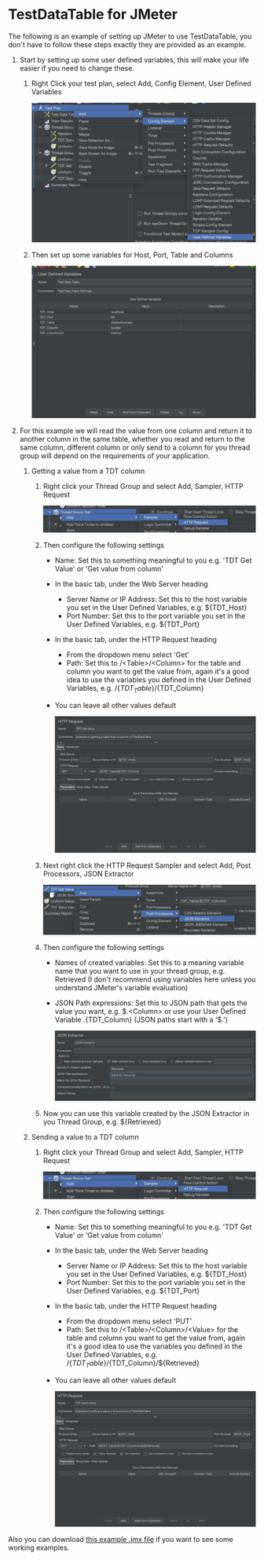 # TestDataTable for JMeter

The following is an example of setting up JMeter to use TestDataTable, you don't have to follow these steps exactly they are provided as an example.

1. Start by setting up some user defined variables, this will make your life easier if you need to change these.

	1. Right Click your test plan, select Add, Config Element, User Defined Variables

		![User Defined Variables](https://github.com/damies13/TestDataTable/blob/master/TestTools/JMeter/AddUserDefinedVariables.png)

	1. Then set up some variables for Host, Port, Table and Columns

		![Variables](https://github.com/damies13/TestDataTable/blob/master/TestTools/JMeter/UserDefinedVariables.png)

1. For this example we will read the value from one column and return it to another column in the same table, whether you read and return to the same column, different column or only send to a column for you thread group will depend on the requirements of your application.

	1. Getting a value from a TDT column

		1. Right click your Thread Group and select Add, Sampler, HTTP Request

			![Add HTTP Request](https://github.com/damies13/TestDataTable/blob/master/TestTools/JMeter/AddHTTPRequest.png)

		1. Then configure the following settings

			- Name: Set this to something meaningful to you e.g. 'TDT Get Value' or 'Get value from column'
			- In the basic tab, under the Web Server heading

				* Server Name or IP Address: Set this to the host variable you set in the User Defined Variables, e.g. $\{TDT_Host\}
				* Port Number: Set this to the port variable you set in the User Defined Variables, e.g. $\{TDT_Port\}

			- In the basic tab, under the HTTP Request heading

				* From the dropdown menu select 'Get'
				* Path: Set this to /\<Table\>/\<Column\> for the table and column you want to get the value from, again it's a good idea to use the variables you defined in the User Defined Variables, e.g. /$\{TDT_Table\}/$\{TDT_Column\}

			- You can leave all other values default

				![HTTP Request GET](https://github.com/damies13/TestDataTable/blob/master/TestTools/JMeter/HTTPRequest_GET.png)

		1. Next right click the HTTP Request Sampler and select Add, Post Processors, JSON Extractor

			![Add JSON Extractor](https://github.com/damies13/TestDataTable/blob/master/TestTools/JMeter/Add_JSON_Extractor.png)

		1. Then configure the following settings

			- Names of created variables: Set this to a meaning variable name that you want to use in your thread group, e.g. Retrieved (I don't recommend using variables here unless you understand JMeter's variable evaluation)
			- JSON Path expressions: Set this to JSON path that gets the value you want, e.g. $.\<Column\> or use your User Defined Variable $.$\{TDT_Column\} \(JSON paths start with a '$.'\)

				![JSON Extractor](https://github.com/damies13/TestDataTable/blob/master/TestTools/JMeter/JSON_Extractor.png)

		1. Now you can use this variable created by the JSON Extractor in you Thread Group, e.g. $\{Retrieved\}


	1. Sending a value to a TDT column

		1. Right click your Thread Group and select Add, Sampler, HTTP Request

			![Add HTTP Request](https://github.com/damies13/TestDataTable/blob/master/TestTools/JMeter/AddHTTPRequest.png)

		1. Then configure the following settings

			- Name: Set this to something meaningful to you e.g. 'TDT Get Value' or 'Get value from column'
			- In the basic tab, under the Web Server heading

				* Server Name or IP Address: Set this to the host variable you set in the User Defined Variables, e.g. $\{TDT_Host\}
				* Port Number: Set this to the port variable you set in the User Defined Variables, e.g. $\{TDT_Port\}

			- In the basic tab, under the HTTP Request heading

				* From the dropdown menu select 'PUT'
				* Path: Set this to /\<Table\>/\<Column\>/\<Value\> for the table and column you want to get the value from, again it's a good idea to use the variables you defined in the User Defined Variables, e.g. /$\{TDT_Table\}/$\{TDT_Column\}/$\{Retrieved\}

			- You can leave all other values default

				![HTTP Request PUT](https://github.com/damies13/TestDataTable/blob/master/TestTools/JMeter/HTTPRequest_PUT.png)


Also you can download [this example .jmx file](TDTExample.jmx) if you want to see some working examples.
